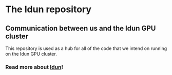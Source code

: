# The Idun repository
## Communication between us and the Idun GPU cluster

This repository is used as a hub for all of the code that we intend on running on the Idun GPU cluster. 

### Read more about [Idun](https://www.hpc.ntnu.no/idun/)!